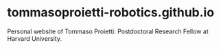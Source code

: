 # tommasoproietti-robotics.github.io

Personal website of Tommaso Proietti: Postdoctoral Research Fellow at Harvard University.
